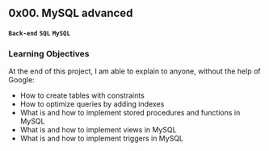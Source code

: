 ## 0x00. MySQL advanced
**`Back-end`** **`SQL`** **`MySQL`**

### Learning Objectives
At the end of this project, I am able to explain to anyone, without the help of
Google:
* How to create tables with constraints
* How to optimize queries by adding indexes
* What is and how to implement stored procedures and functions in MySQL
* What is and how to implement views in MySQL
* What is and how to implement triggers in MySQL
